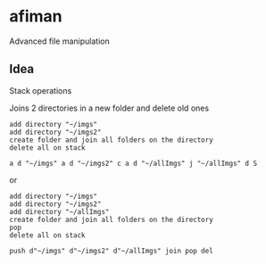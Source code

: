 # afiman
Advanced file manipulation

## Idea

Stack operations

Joins 2 directories in a new folder and delete old ones

```
add directory "~/imgs"
add directory "~/imgs2"
create folder and join all folders on the directory 
delete all on stack

a d "~/imgs" a d "~/imgs2" c a d "~/allImgs" j "~/allImgs" d S
```
or
```
add directory "~/imgs"
add directory "~/imgs2"
add directory "~/allImgs"
create folder and join all folders on the directory 
pop
delete all on stack

push d"~/imgs" d"~/imgs2" d"~/allImgs" join pop del
```
